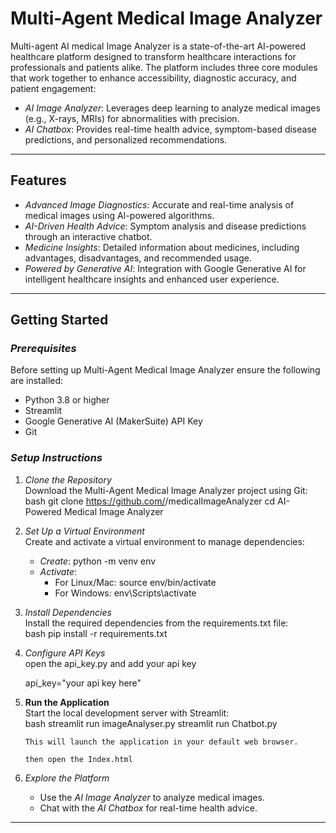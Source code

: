 # Multi-Agent Medical Image Analyzer

Multi-agent AI medical Image Analyzer is a state-of-the-art AI-powered healthcare platform designed to transform healthcare interactions for professionals and patients alike. The platform includes three core modules that work together to enhance accessibility, diagnostic accuracy, and patient engagement:

- *AI Image Analyzer*: Leverages deep learning to analyze medical images (e.g., X-rays, MRIs) for abnormalities with precision.  
- *AI Chatbox*: Provides real-time health advice, symptom-based disease predictions, and personalized recommendations.  


---

## Features

- *Advanced Image Diagnostics*: Accurate and real-time analysis of medical images using AI-powered algorithms.  
- *AI-Driven Health Advice*: Symptom analysis and disease predictions through an interactive chatbot.  
- *Medicine Insights*: Detailed information about medicines, including advantages, disadvantages, and recommended usage.  
- *Powered by Generative AI*: Integration with Google Generative AI for intelligent healthcare insights and enhanced user experience.

---

## Getting Started

### *Prerequisites*  

Before setting up Multi-Agent Medical Image Analyzer  ensure the following are installed:  
- Python 3.8 or higher  
- Streamlit  
- Google Generative AI (MakerSuite) API Key  
- Git  

### *Setup Instructions*

1. *Clone the Repository*  
   Download the Multi-Agent Medical Image Analyzer project using Git:  
   bash
   git clone https://github.com/<your-username>/medicalImageAnalyzer
   cd AI-Powered Medical Image Analyzer
   

2. *Set Up a Virtual Environment*  
   Create and activate a virtual environment to manage dependencies:  
   - *Create*: python -m venv env  
   - *Activate*:  
     - For Linux/Mac: source env/bin/activate  
     - For Windows: env\Scripts\activate  

3. *Install Dependencies*  
   Install the required dependencies from the requirements.txt file:  
   bash
   pip install -r requirements.txt
   

4. *Configure API Keys*  
   open the api_key.py and add your api key
   
   api_key="your api key here"

5. **Run the Application**  
   Start the local development server with Streamlit:  
   bash
   streamlit run imageAnalyser.py
   streamlit run Chatbot.py
   ```  
   This will launch the application in your default web browser.

   then open the Index.html

7. *Explore the Platform*  
   - Use the *AI Image Analyzer* to analyze medical images.  
   - Chat with the *AI Chatbox* for real-time health advice.
---
